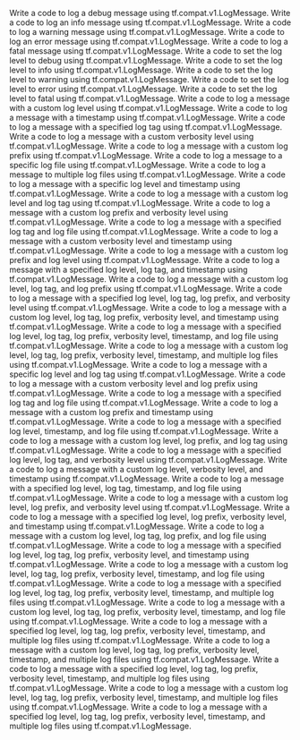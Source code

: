 Write a code to log a debug message using tf.compat.v1.LogMessage.
Write a code to log an info message using tf.compat.v1.LogMessage.
Write a code to log a warning message using tf.compat.v1.LogMessage.
Write a code to log an error message using tf.compat.v1.LogMessage.
Write a code to log a fatal message using tf.compat.v1.LogMessage.
Write a code to set the log level to debug using tf.compat.v1.LogMessage.
Write a code to set the log level to info using tf.compat.v1.LogMessage.
Write a code to set the log level to warning using tf.compat.v1.LogMessage.
Write a code to set the log level to error using tf.compat.v1.LogMessage.
Write a code to set the log level to fatal using tf.compat.v1.LogMessage.
Write a code to log a message with a custom log level using tf.compat.v1.LogMessage.
Write a code to log a message with a timestamp using tf.compat.v1.LogMessage.
Write a code to log a message with a specified log tag using tf.compat.v1.LogMessage.
Write a code to log a message with a custom verbosity level using tf.compat.v1.LogMessage.
Write a code to log a message with a custom log prefix using tf.compat.v1.LogMessage.
Write a code to log a message to a specific log file using tf.compat.v1.LogMessage.
Write a code to log a message to multiple log files using tf.compat.v1.LogMessage.
Write a code to log a message with a specific log level and timestamp using tf.compat.v1.LogMessage.
Write a code to log a message with a custom log level and log tag using tf.compat.v1.LogMessage.
Write a code to log a message with a custom log prefix and verbosity level using tf.compat.v1.LogMessage.
Write a code to log a message with a specified log tag and log file using tf.compat.v1.LogMessage.
Write a code to log a message with a custom verbosity level and timestamp using tf.compat.v1.LogMessage.
Write a code to log a message with a custom log prefix and log level using tf.compat.v1.LogMessage.
Write a code to log a message with a specified log level, log tag, and timestamp using tf.compat.v1.LogMessage.
Write a code to log a message with a custom log level, log tag, and log prefix using tf.compat.v1.LogMessage.
Write a code to log a message with a specified log level, log tag, log prefix, and verbosity level using tf.compat.v1.LogMessage.
Write a code to log a message with a custom log level, log tag, log prefix, verbosity level, and timestamp using tf.compat.v1.LogMessage.
Write a code to log a message with a specified log level, log tag, log prefix, verbosity level, timestamp, and log file using tf.compat.v1.LogMessage.
Write a code to log a message with a custom log level, log tag, log prefix, verbosity level, timestamp, and multiple log files using tf.compat.v1.LogMessage.
Write a code to log a message with a specific log level and log tag using tf.compat.v1.LogMessage.
Write a code to log a message with a custom verbosity level and log prefix using tf.compat.v1.LogMessage.
Write a code to log a message with a specified log tag and log file using tf.compat.v1.LogMessage.
Write a code to log a message with a custom log prefix and timestamp using tf.compat.v1.LogMessage.
Write a code to log a message with a specified log level, timestamp, and log file using tf.compat.v1.LogMessage.
Write a code to log a message with a custom log level, log prefix, and log tag using tf.compat.v1.LogMessage.
Write a code to log a message with a specified log level, log tag, and verbosity level using tf.compat.v1.LogMessage.
Write a code to log a message with a custom log level, verbosity level, and timestamp using tf.compat.v1.LogMessage.
Write a code to log a message with a specified log level, log tag, timestamp, and log file using tf.compat.v1.LogMessage.
Write a code to log a message with a custom log level, log prefix, and verbosity level using tf.compat.v1.LogMessage.
Write a code to log a message with a specified log level, log prefix, verbosity level, and timestamp using tf.compat.v1.LogMessage.
Write a code to log a message with a custom log level, log tag, log prefix, and log file using tf.compat.v1.LogMessage.
Write a code to log a message with a specified log level, log tag, log prefix, verbosity level, and timestamp using tf.compat.v1.LogMessage.
Write a code to log a message with a custom log level, log tag, log prefix, verbosity level, timestamp, and log file using tf.compat.v1.LogMessage.
Write a code to log a message with a specified log level, log tag, log prefix, verbosity level, timestamp, and multiple log files using tf.compat.v1.LogMessage.
Write a code to log a message with a custom log level, log tag, log prefix, verbosity level, timestamp, and log file using tf.compat.v1.LogMessage.
Write a code to log a message with a specified log level, log tag, log prefix, verbosity level, timestamp, and multiple log files using tf.compat.v1.LogMessage.
Write a code to log a message with a custom log level, log tag, log prefix, verbosity level, timestamp, and multiple log files using tf.compat.v1.LogMessage.
Write a code to log a message with a specified log level, log tag, log prefix, verbosity level, timestamp, and multiple log files using tf.compat.v1.LogMessage.
Write a code to log a message with a custom log level, log tag, log prefix, verbosity level, timestamp, and multiple log files using tf.compat.v1.LogMessage.
Write a code to log a message with a specified log level, log tag, log prefix, verbosity level, timestamp, and multiple log files using tf.compat.v1.LogMessage.